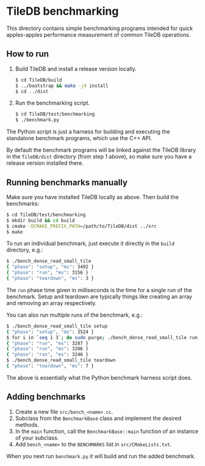 # TileDB benchmarking

This directory contains simple benchmarking programs intended for quick apples-apples performance measurement of common TileDB operations.

## How to run

1. Build TileDB and install a release version locally.

    ```bash
    $ cd TileDB/build
    $ ../bootstrap && make -j4 install
    $ cd ../dist
    ```

2. Run the benchmarking script.

    ```bash
    $ cd TileDB/test/benchmarking
    $ ./benchmark.py
    ```

The Python script is just a harness for building and executing the standalone benchmark programs, which use the C++ API.

By default the benchmark programs will be linked against the TileDB library in the `TileDB/dist` directory (from step 1 above), so make sure you have a release version installed there.

## Running benchmarks manually

Make sure you have installed TileDB locally as above. Then build the benchmarks:

```bash
$ cd TileDB/test/benchmarking
$ mkdir build && cd build
$ cmake -DCMAKE_PREFIX_PATH=/path/to/TileDB/dist ../src
$ make
```

To run an individual benchmark, just execute it directly in the `build` directory, e.g.:

```bash
$ ./bench_dense_read_small_tile
{ "phase": "setup", "ms": 3492 }
{ "phase": "run", "ms": 3156 }
{ "phase": "teardown", "ms": 3 }
```

The `run` phase time given in milliseconds is the time for a single run of the benchmark. Setup and teardown are typically things like creating an array and removing an array respectively.

You can also run multiple runs of the benchmark, e.g.:

```bash
$ ./bench_dense_read_small_tile setup
{ "phase": "setup", "ms": 3524 }
$ for i in `seq 1 3`; do sudo purge; ./bench_dense_read_small_tile run; done
{ "phase": "run", "ms": 3287 }
{ "phase": "run", "ms": 3206 }
{ "phase": "run", "ms": 3246 }
$ ./bench_dense_read_small_tile teardown
{ "phase": "teardown", "ms": 7 }
```

The above is essentially what the Python benchmark harness script does.

## Adding benchmarks

1. Create a new file `src/bench_<name>.cc`.
2. Subclass from the `BenchmarkBase` class and implement the desired methods.
3. In the `main` function, call the `BenchmarkBase::main` function of an instance of your subclass.
4. Add `bench_<name>` to the `BENCHMARKS` list in `src/CMakeLists.txt`.

When you next run `benchmark.py` it will build and run the added benchmark.